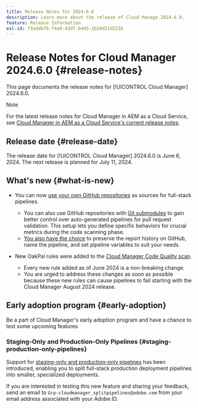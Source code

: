 ```yaml
---
title: Release Notes for 2024.6.0
description: Learn more about the release of Cloud Manage 2024.6.0.
feature: Release Information
exl-id: f3addbf6-f4a9-43df-b445-1b24d21d221b
---
```

# Release Notes for Cloud Manager 2024.6.0 {#release-notes}

This page documents the release notes for [!UICONTROL Cloud Manager] 2024.6.0.

>[!NOTE]
>
>For the latest release notes for Cloud Manager in AEM as a Cloud Service, see [Cloud Manager in AEM as a Cloud Service's current release notes](https://experienceleague.adobe.com/en/docs/experience-manager-cloud-service/content/release-notes/cloud-manager/current).

## Release date {#release-date}

The release date for [!UICONTROL Cloud Manager] 2024.6.0 is June 6, 2024. The next release is planned for July 11, 2024.

## What's new {#what-is-new}

* You can now [use your own GitHub repositories](/help/managing-code/private-repositories.md) as sources for full-stack pipelines.

  * You can also use GitHub repositories with [Git submodules](/help/managing-code/git-submodules.md) to gain better control over auto-generated pipelines for pull request validation. This setup lets you define specific behaviors for crucial metrics during the code scanning phase.
  * [You also have the choice](/help/managing-code/github-check-config.md) to preserve the report history on GitHub, name the pipeline, and set pipeline variables to suit your needs.
* New OakPal rules were added to the [Cloud Manager Code Quality scan](/help/using/custom-code-quality-rules.md#oakpal-ui-content-package).
  * Every new rule added as of June 2024 is a non-breaking change.
  * You are urged to address these changes as soon as possible because these new rules can cause pipelines to fail starting with the Cloud Manager August 2024 release.

## Early adoption program {#early-adoption}

Be a part of Cloud Manager's early adoption program and have a chance to test some upcoming features

### Staging-Only and Production-Only Pipelines {#staging-production-only-pipelines}

Support for [staging-only and production-only pipelines](/help/using/stage-prod-only.md) has been introduced, enabling you to split full-stack production deployment pipelines into smaller, specialized deployments.

If you are interested in testing this new feature and sharing your feedback, send an email to  `Grp-cloudmanager_splitpipelines@adobe.com` from your email address associated with your Adobe ID.
